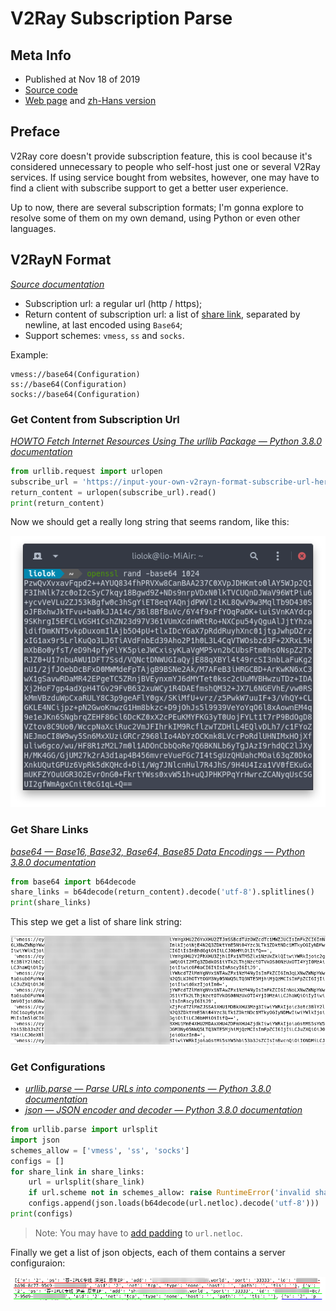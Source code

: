 # V2Ray Subscription Parse

## Meta Info

- Published at Nov 18 of 2019
- [Source code][source]
- [Web page][page] and [zh-Hans version][page_zhs]

[source]: https://raw.githubusercontent.com/liolok/liolok.com/master/v2ray-subscription-parse/index.md
[page]: https://liolok.com/v2ray-subscription-parse/
[page_zhs]: https://liolok.com/zhs/v2ray-subscription-parse/

## Preface

V2Ray core doesn't provide subscription feature, this is cool because it's considered unnecessary to people who self-host just one or several V2Ray services. If using service bought from websites, however, one may have to find a client with subscribe support to get a better user experience.

Up to now, there are several subscription formats; I'm gonna explore to resolve some of them on my own demand, using Python or even other languages.

## V2RayN Format

*[Source documentation][v2rayn-format]*

- Subscription url: a regular url (http / https);
- Return content of subscription url: a list of [share link][v2rayn-share-link], separated by newline, at last encoded using `Base64`;
- Support schemes: `vmess`, `ss` and `socks`.

[v2rayn-format]: https://github.com/2dust/v2rayN/wiki/订阅功能说明 "订阅功能说明 · 2dust/v2rayN Wiki"
[v2rayn-share-link]: https://github.com/2dust/v2rayN/wiki/分享链接格式说明(ver-2) "分享链接格式说明(ver 2) · 2dust/v2rayN Wiki"

Example:

```
vmess://base64(Configuration)
ss://base64(Configuration)
socks://base64(Configuration)
```

### Get Content from Subscription Url

*[HOWTO Fetch Internet Resources Using The urllib Package — Python 3.8.0 documentation](https://docs.python.org/3/howto/urllib2.html#fetching-urls "HOWTO Fetch Internet Resources Using The urllib Package — Python 3.8.0 documentation")*

```py
from urllib.request import urlopen
subscribe_url = 'https://input-your-own-v2rayn-format-subscribe-url-here'
return_content = urlopen(subscribe_url).read()
print(return_content)
```

Now we should get a really long string that seems random, like this:

![Base64 Example](./base64-example.webp)

### Get Share Links

*[base64 — Base16, Base32, Base64, Base85 Data Encodings — Python 3.8.0 documentation](https://docs.python.org/3/library/base64.html?highlight=base64#base64.b64decode "base64 — Base16, Base32, Base64, Base85 Data Encodings — Python 3.8.0 documentation")*

```py
from base64 import b64decode
share_links = b64decode(return_content).decode('utf-8').splitlines()
print(share_links)
```

This step we get a list of share link string:

![Share Links](./share-links.webp)

### Get Configurations

- *[urllib.parse — Parse URLs into components — Python 3.8.0 documentation](https://docs.python.org/3/library/urllib.parse.html#urllib.parse.urlsplit "urllib.parse — Parse URLs into components — Python 3.8.0 documentation")*
- *[json — JSON encoder and decoder — Python 3.8.0 documentation](https://docs.python.org/3/library/json.html#json.loads "json — JSON encoder and decoder — Python 3.8.0 documentation")*

```py
from urllib.parse import urlsplit
import json
schemes_allow = ['vmess', 'ss', 'socks']
configs = []
for share_link in share_links:
    url = urlsplit(share_link)
    if url.scheme not in schemes_allow: raise RuntimeError('invalid share link')
    configs.append(json.loads(b64decode(url.netloc).decode('utf-8')))
print(configs)
```

> Note: You may have to [add padding][padding] to `url.netloc`.

[padding]: https://github.com/liolok/blog-hexo/issues/36#issuecomment-646955535

Finally we get a list of json objects, each of them contains a server configuraion:

![Configurations](./configurations.webp)
